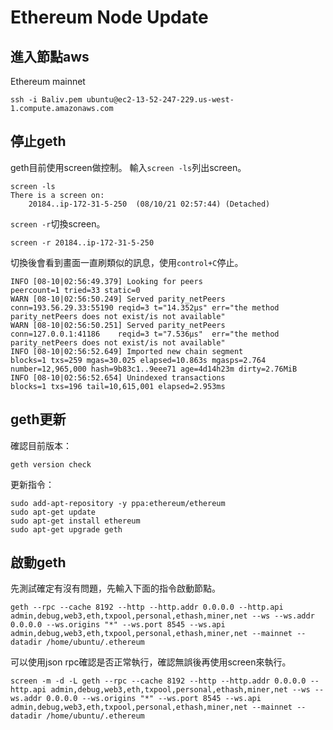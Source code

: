 # Ethereum Node Update

## 進入節點aws
Ethereum mainnet
```
ssh -i Baliv.pem ubuntu@ec2-13-52-247-229.us-west-1.compute.amazonaws.com
```

## 停止geth
geth目前使用screen做控制。 輸入`screen -ls`列出screen。
```
screen -ls
There is a screen on:
	20184..ip-172-31-5-250	(08/10/21 02:57:44)	(Detached)
```

`screen -r`切換screen。
```
screen -r 20184..ip-172-31-5-250
```

切換後會看到畫面一直刷類似的訊息，使用`control+C`停止。
```
INFO [08-10|02:56:49.379] Looking for peers                        peercount=1 tried=33 static=0
WARN [08-10|02:56:50.249] Served parity_netPeers                   conn=193.56.29.33:55190 reqid=3 t="14.352µs" err="the method parity_netPeers does not exist/is not available"
WARN [08-10|02:56:50.251] Served parity_netPeers                   conn=127.0.0.1:41186    reqid=3 t="7.536µs"  err="the method parity_netPeers does not exist/is not available"
INFO [08-10|02:56:52.649] Imported new chain segment               blocks=1 txs=259 mgas=30.025 elapsed=10.863s mgasps=2.764 number=12,965,000 hash=9b83c1..9eee71 age=4d14h23m dirty=2.76MiB
INFO [08-10|02:56:52.654] Unindexed transactions                   blocks=1 txs=196 tail=10,615,001 elapsed=2.953ms
```

## geth更新

確認目前版本：
```
geth version check
```

更新指令：
```
sudo add-apt-repository -y ppa:ethereum/ethereum
sudo apt-get update
sudo apt-get install ethereum
sudo apt-get upgrade geth
```

## 啟動geth

先測試確定有沒有問題，先輸入下面的指令啟動節點。
```
geth --rpc --cache 8192 --http --http.addr 0.0.0.0 --http.api admin,debug,web3,eth,txpool,personal,ethash,miner,net --ws --ws.addr 0.0.0.0 --ws.origins "*" --ws.port 8545 --ws.api admin,debug,web3,eth,txpool,personal,ethash,miner,net --mainnet --datadir /home/ubuntu/.ethereum
```

可以使用json rpc確認是否正常執行，確認無誤後再使用screen來執行。
```
screen -m -d -L geth --rpc --cache 8192 --http --http.addr 0.0.0.0 --http.api admin,debug,web3,eth,txpool,personal,ethash,miner,net --ws --ws.addr 0.0.0.0 --ws.origins "*" --ws.port 8545 --ws.api admin,debug,web3,eth,txpool,personal,ethash,miner,net --mainnet --datadir /home/ubuntu/.ethereum
```
